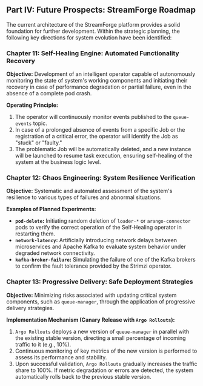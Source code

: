 ## Part IV: Future Prospects: StreamForge Roadmap

The current architecture of the StreamForge platform provides a solid foundation for further development. Within the strategic planning, the following key directions for system evolution have been identified:

### Chapter 11: Self-Healing Engine: Automated Functionality Recovery

**Objective:** Development of an intelligent operator capable of autonomously monitoring the state of system's working components and initiating their recovery in case of performance degradation or partial failure, even in the absence of a complete pod crash.

**Operating Principle:**
1.  The operator will continuously monitor events published to the `queue-events` topic.
2.  In case of a prolonged absence of events from a specific Job or the registration of a critical error, the operator will identify the Job as "stuck" or "faulty."
3.  The problematic Job will be automatically deleted, and a new instance will be launched to resume task execution, ensuring self-healing of the system at the business logic level.

### Chapter 12: Chaos Engineering: System Resilience Verification

**Objective:** Systematic and automated assessment of the system's resilience to various types of failures and abnormal situations.

**Examples of Planned Experiments:**
*   **`pod-delete`:** Initiating random deletion of `loader-*` or `arango-connector` pods to verify the correct operation of the Self-Healing operator in restarting them.
*   **`network-latency`:** Artificially introducing network delays between microservices and Apache Kafka to evaluate system behavior under degraded network connectivity.
*   **`kafka-broker-failure`:** Simulating the failure of one of the Kafka brokers to confirm the fault tolerance provided by the Strimzi operator.

### Chapter 13: Progressive Delivery: Safe Deployment Strategies

**Objective:** Minimizing risks associated with updating critical system components, such as `queue-manager`, through the application of progressive delivery strategies.

**Implementation Mechanism (Canary Release with `Argo Rollouts`):**
1.  `Argo Rollouts` deploys a new version of `queue-manager` in parallel with the existing stable version, directing a small percentage of incoming traffic to it (e.g., 10%).
2.  Continuous monitoring of key metrics of the new version is performed to assess its performance and stability.
3.  Upon successful validation, `Argo Rollouts` gradually increases the traffic share to 100%. If metric degradation or errors are detected, the system automatically rolls back to the previous stable version.
